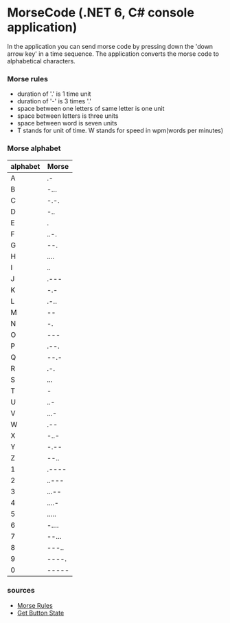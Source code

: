 # MorseCode (.NET 6, C# console application)
In the application you can send morse code by pressing down the 'down arrow key' in a time sequence. The application converts the morse code to alphabetical characters.

### Morse rules
- duration of '.' is 1 time unit
- duration of '-' is 3 times '.'
- space between one letters of same letter is one unit
- space between letters is three units
- space between word is seven units
- T stands for unit of time. W stands for speed in wpm(words per minutes)

### Morse alphabet
| alphabet | Morse |
| - | - |
| A | .- |
| B | -... |
| C | -.-. |
| D | -.. |
| E | . |
| F | ..-. |
| G | --. |
| H | .... |
| I | .. |
| J | .--- |
| K | -.- |
| L | .-.. |
| M | -- |
| N | -. |
| O | --- |
| P | .--. |
| Q | --.- |
| R | .-. |
| S | ... |
| T | - |
| U | ..- |
| V | ...- |
| W | .-- |
| X | -..- |
| Y | -.-- |
| Z | --.. |
| 1 | .---- |
| 2 | ..--- |
| 3 | ...-- |
| 4 | ....- |
| 5 | ..... |
| 6 | -.... |
| 7 | --... |
| 8 | ---.. |
| 9 | ----. |
| 0 | ----- |

### sources
- [Morse Rules](https://en.wikipedia.org/wiki/Morse_code)
- [Get Button State](https://github.com/RikVanHaaren/User32_buttonState)
